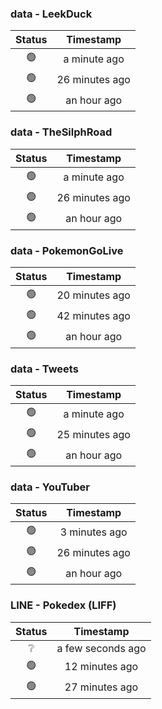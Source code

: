### data - LeekDuck
| Status | Timestamp |
|:------:|:---------:|
| 🟢 | a minute ago |
| 🟢 | 26 minutes ago |
| 🟢 | an hour ago |

### data - TheSilphRoad
| Status | Timestamp |
|:------:|:---------:|
| 🟢 | a minute ago |
| 🟢 | 26 minutes ago |
| 🟢 | an hour ago |

### data - PokemonGoLive
| Status | Timestamp |
|:------:|:---------:|
| 🟢 | 20 minutes ago |
| 🟢 | 42 minutes ago |
| 🟢 | an hour ago |

### data - Tweets
| Status | Timestamp |
|:------:|:---------:|
| 🟢 | a minute ago |
| 🟢 | 25 minutes ago |
| 🟢 | an hour ago |

### data - YouTuber
| Status | Timestamp |
|:------:|:---------:|
| 🟢 | 3 minutes ago |
| 🟢 | 26 minutes ago |
| 🟢 | an hour ago |

### LINE - Pokedex (LIFF)
| Status | Timestamp |
|:------:|:---------:|
| ❔ | a few seconds ago |
| 🟢 | 12 minutes ago |
| 🟢 | 27 minutes ago |

